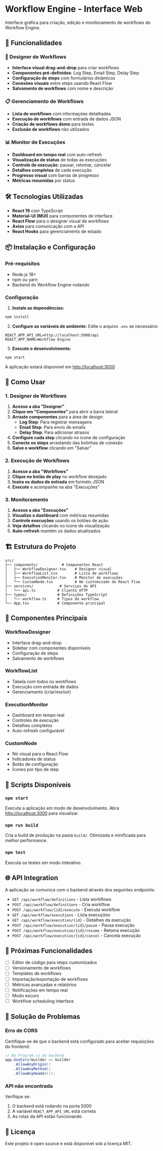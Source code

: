 # Workflow Engine - Interface Web

Interface gráfica para criação, edição e monitoramento de workflows do Workflow Engine.

## 🚀 Funcionalidades

### 🎨 Designer de Workflows
- **Interface visual drag-and-drop** para criar workflows
- **Componentes pré-definidos**: Log Step, Email Step, Delay Step
- **Configuração de steps** com formulários dinâmicos
- **Conexões visuais** entre steps usando React Flow
- **Salvamento de workflows** com nome e descrição

### 📋 Gerenciamento de Workflows
- **Lista de workflows** com informações detalhadas
- **Execução de workflows** com entrada de dados JSON
- **Criação de workflows demo** para testes
- **Exclusão de workflows** não utilizados

### 📊 Monitor de Execuções
- **Dashboard em tempo real** com auto-refresh
- **Visualização de status** de todas as execuções
- **Controle de execução**: pausar, retomar, cancelar
- **Detalhes completos** de cada execução
- **Progresso visual** com barras de progresso
- **Métricas resumidas** por status

## 🛠️ Tecnologias Utilizadas

- **React 19** com TypeScript
- **Material-UI (MUI)** para componentes de interface
- **React Flow** para o designer visual de workflows
- **Axios** para comunicação com a API
- **React Hooks** para gerenciamento de estado

## 📦 Instalação e Configuração

### Pré-requisitos
- Node.js 18+
- npm ou yarn
- Backend do Workflow Engine rodando

### Configuração

1. **Instale as dependências:**
```bash
npm install
```

2. **Configure as variáveis de ambiente:**
Edite o arquivo `.env` se necessário:
```env
REACT_APP_API_URL=http://localhost:5000/api
REACT_APP_NAME=Workflow Engine
```

3. **Execute o desenvolvimento:**
```bash
npm start
```

A aplicação estará disponível em [http://localhost:3000](http://localhost:3000)

## 🎯 Como Usar

### 1. Designer de Workflows

1. **Acesse a aba "Designer"**
2. **Clique em "Componentes"** para abrir a barra lateral
3. **Arraste componentes** para a área de design:
   - **Log Step**: Para registrar mensagens
   - **Email Step**: Para envio de emails
   - **Delay Step**: Para adicionar atrasos
4. **Configure cada step** clicando no ícone de configuração
5. **Conecte os steps** arrastando das bolinhas de conexão
6. **Salve o workflow** clicando em "Salvar"

### 2. Execução de Workflows

1. **Acesse a aba "Workflows"**
2. **Clique no botão de play** no workflow desejado
3. **Insira os dados de entrada** em formato JSON
4. **Execute** e acompanhe na aba "Execuções"

### 3. Monitoramento

1. **Acesse a aba "Execuções"**
2. **Visualize o dashboard** com métricas resumidas
3. **Controle execuções** usando os botões de ação
4. **Veja detalhes** clicando no ícone de visualização
5. **Auto-refresh** mantém os dados atualizados

## 🏗️ Estrutura do Projeto

```
src/
├── components/           # Componentes React
│   ├── WorkflowDesigner.tsx    # Designer visual
│   ├── WorkflowList.tsx        # Lista de workflows
│   ├── ExecutionMonitor.tsx    # Monitor de execuções
│   └── CustomNode.tsx          # Nó customizado do React Flow
├── services/            # Serviços de API
│   └── api.ts          # Cliente HTTP
├── types/              # Definições TypeScript
│   └── workflow.ts     # Tipos do workflow
└── App.tsx             # Componente principal
```

## 🎨 Componentes Principais

### WorkflowDesigner
- Interface drag-and-drop
- Sidebar com componentes disponíveis
- Configuração de steps
- Salvamento de workflows

### WorkflowList
- Tabela com todos os workflows
- Execução com entrada de dados
- Gerenciamento (criar/excluir)

### ExecutionMonitor
- Dashboard em tempo real
- Controles de execução
- Detalhes completos
- Auto-refresh configurável

### CustomNode
- Nó visual para o React Flow
- Indicadores de status
- Botão de configuração
- Ícones por tipo de step

## 🔧 Scripts Disponíveis

### `npm start`
Executa a aplicação em modo de desenvolvimento.
Abra [http://localhost:3000](http://localhost:3000) para visualizar.

### `npm run build`
Cria a build de produção na pasta `build/`.
Otimizada e minificada para melhor performance.

### `npm test`
Executa os testes em modo interativo.

## 🌐 API Integration

A aplicação se comunica com o backend através dos seguintes endpoints:

- `GET /api/workflow/definitions` - Lista workflows
- `POST /api/workflow/definitions` - Cria workflow
- `POST /api/workflow/{id}/execute` - Executa workflow
- `GET /api/workflow/executions` - Lista execuções
- `GET /api/workflow/execution/{id}` - Detalhes da execução
- `POST /api/workflow/execution/{id}/pause` - Pausa execução
- `POST /api/workflow/execution/{id}/resume` - Retoma execução
- `POST /api/workflow/execution/{id}/cancel` - Cancela execução

## 🎯 Próximas Funcionalidades

- [ ] Editor de código para steps customizados
- [ ] Versionamento de workflows
- [ ] Templates de workflows
- [ ] Importação/exportação de workflows
- [ ] Métricas avançadas e relatórios
- [ ] Notificações em tempo real
- [ ] Modo escuro
- [ ] Workflow scheduling interface

## 🐛 Solução de Problemas

### Erro de CORS
Certifique-se de que o backend está configurado para aceitar requisições do frontend:
```csharp
// No Program.cs do backend
app.UseCors(builder => builder
    .AllowAnyOrigin()
    .AllowAnyMethod()
    .AllowAnyHeader());
```

### API não encontrada
Verifique se:
1. O backend está rodando na porta 5000
2. A variável `REACT_APP_API_URL` está correta
3. As rotas da API estão funcionando

## 📄 Licença

Este projeto é open source e está disponível sob a licença MIT.
